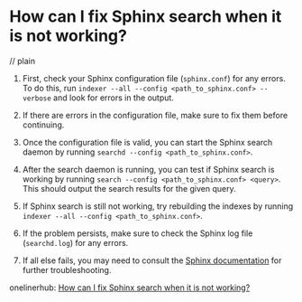 # How can I fix Sphinx search when it is not working?
// plain

1. First, check your Sphinx configuration file (`sphinx.conf`) for any errors. To do this, run `indexer --all --config <path_to_sphinx.conf> --verbose` and look for errors in the output.

2. If there are errors in the configuration file, make sure to fix them before continuing.

3. Once the configuration file is valid, you can start the Sphinx search daemon by running `searchd --config <path_to_sphinx.conf>`.

4. After the search daemon is running, you can test if Sphinx search is working by running `search --config <path_to_sphinx.conf> <query>`. This should output the search results for the given query.

5. If Sphinx search is still not working, try rebuilding the indexes by running `indexer --all --config <path_to_sphinx.conf>`.

6. If the problem persists, make sure to check the Sphinx log file (`searchd.log`) for any errors.

7. If all else fails, you may need to consult the [Sphinx documentation](http://sphinxsearch.com/docs/current.html) for further troubleshooting.

onelinerhub: [How can I fix Sphinx search when it is not working?](https://onelinerhub.com/sphinxsearch/how-can-i-fix-sphinx-search-when-it-is-not-working)